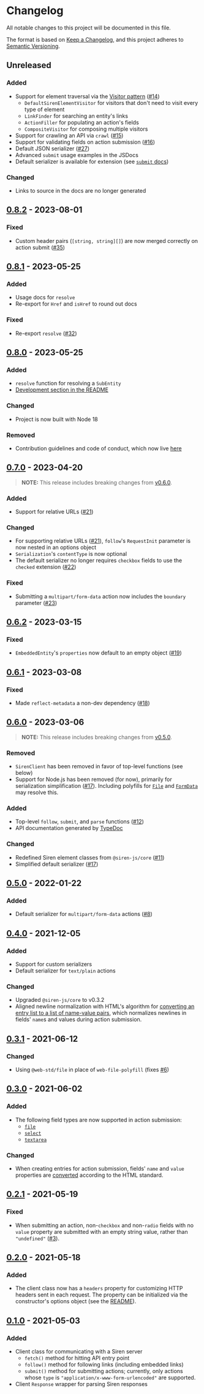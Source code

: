 # Changelog

All notable changes to this project will be documented in this file.

The format is based on [Keep a Changelog](https://keepachangelog.com/en/1.0.0), and this project adheres to [Semantic Versioning](https://semver.org/spec/v2.0.0.html).

## Unreleased

### Added

- Support for element traversal via the [Visitor pattern](https://en.wikipedia.org/wiki/Visitor_pattern) ([#14](https://github.com/siren-js/client/issues/14))
  - `DefaultSirenElementVisitor` for visitors that don't need to visit every type of element
  - `LinkFinder` for searching an entity's links
  - `ActionFiller` for populating an action's fields
  - `CompositeVisitor` for composing multiple visitors
- Support for crawling an API via `crawl` ([#15](https://github.com/siren-js/client/issues/15))
- Support for validating fields on action submission ([#16](https://github.com/siren-js/client/issues/16))
- Default JSON serializer ([#27](https://github.com/siren-js/client/issues/27))
- Advanced `submit` usage examples in the JSDocs
- Default serializer is available for extension (see [`submit` docs](https://siren-js.github.io/client/functions/submit.html))

### Changed

- Links to source in the docs are no longer generated

## [0.8.2] - 2023-08-01

### Fixed

- Custom header pairs (`[string, string][]`) are now merged correctly on action submit ([#35](https://github.com/siren-js/client/issues/35))

## [0.8.1] - 2023-05-25

### Added

- Usage docs for `resolve`
- Re-export for `Href` and `isHref` to round out docs

### Fixed

- Re-export `resolve` ([#32](https://github.com/siren-js/client/issues/32))

## [0.8.0] - 2023-05-25

### Added

- `resolve` function for resolving a `SubEntity`
- [Development section in the README](./README.md#development)

### Changed

- Project is now built with Node 18

### Removed

- Contribution guidelines and code of conduct, which now live [here](https://github.com/siren-js/.github/tree/main/profile)

## [0.7.0] - 2023-04-20

> **NOTE:** This release includes breaking changes from [v0.6.0](#060---2023-03-06).

### Added

- Support for relative URLs ([#21](https://github.com/siren-js/client/issues/21))

### Changed

- For supporting relative URLs ([#21](https://github.com/siren-js/client/issues/21)), `follow`'s `RequestInit` parameter is now nested in an options object
- `Serialization`'s `contentType` is now optional
- The default serializer no longer requires `checkbox` fields to use the `checked` extension ([#22](https://github.com/siren-js/client/issues/22))

### Fixed

- Submitting a `multipart/form-data` action now includes the `boundary` parameter ([#23](https://github.com/siren-js/client/issues/23))

## [0.6.2] - 2023-03-15

### Fixed

- `EmbeddedEntity`'s `properties` now default to an empty object ([#19](https://github.com/siren-js/client/issues/19))

## [0.6.1] - 2023-03-08

### Fixed

- Made `reflect-metadata` a non-dev dependency ([#18](https://github.com/siren-js/client/issues/18))

## [0.6.0] - 2023-03-06

> **NOTE:** This release includes breaking changes from [v0.5.0](#050---2022-01-22).

### Removed

- `SirenClient` has been removed in favor of top-level functions (see below)
- Support for Node.js has been removed (for now), primarily for serialization simplification ([#17](https://github.com/siren-js/client/issues/17)). Including polyfills for [`File`](https://developer.mozilla.org/en-US/docs/Web/API/File) and [`FormData`](https://developer.mozilla.org/en-US/docs/Web/API/FormData) may resolve this.

### Added

- Top-level `follow`, `submit`, and `parse` functions ([#12](https://github.com/siren-js/client/issues/12))
- API documentation generated by [TypeDoc](https://typedoc.org/)

### Changed

- Redefined Siren element classes from `@siren-js/core` ([#11](https://github.com/siren-js/client/issues/11))
- Simplified default serializer ([#17](https://github.com/siren-js/client/issues/17))

## [0.5.0] - 2022-01-22

### Added

- Default serializer for `multipart/form-data` actions ([#8](https://github.com/siren-js/client/issues/8))

## [0.4.0] - 2021-12-05

### Added

- Support for custom serializers
- Default serializer for `text/plain` actions

### Changed

- Upgraded `@siren-js/core` to v0.3.2
- Aligned newline normalization with HTML's algorithm for [converting an entry list to a list of name-value pairs](https://html.spec.whatwg.org/multipage/form-control-infrastructure.html#converting-an-entry-list-to-a-list-of-name-value-pairs), which normalizes newlines in fields' `name`s and values during action submission.

## [0.3.1] - 2021-06-12

### Changed

- Using `@web-std/file` in place of `web-file-polyfill` (fixes [#6](https://github.com/siren-js/client/issues/6))

## [0.3.0] - 2021-06-02

### Added

- The following field types are now supported in action submission:
  - [`file`](https://github.com/siren-js/spec-extensions#file-fields)
  - [`select`](https://github.com/siren-js/spec-extensions#select-fields)
  - [`textarea`](https://github.com/siren-js/spec-extensions#textarea-fields)

### Changed

- When creating entries for action submission, fields' `name` and `value` properties are [converted](https://infra.spec.whatwg.org/#javascript-string-convert) according to the HTML standard.

## [0.2.1] - 2021-05-19

### Fixed

- When submitting an action, non-`checkbox` and non-`radio` fields with no `value` property are submitted with an empty string value, rather than `"undefined"` ([#3](https://github.com/siren-js/client/issues/3)).

## [0.2.0] - 2021-05-18

### Added

- The client class now has a `headers` property for customizing HTTP headers sent in each request. The property can be initialized via the constructor's options object (see the [README](README.md#http-headers)).

## [0.1.0] - 2021-05-03

### Added

- Client class for communicating with a Siren server
  - `fetch()` method for hitting API entry point
  - `follow()` method for following links (including embedded links)
  - `submit()` method for submitting actions; currently, only actions whose `type` is `"application/x-www-form-urlencoded"` are supported.
- Client `Response` wrapper for parsing Siren responses

[0.8.2]: https://github.com/siren-js/client/compare/v0.8.1...v0.8.2
[0.8.1]: https://github.com/siren-js/client/compare/v0.8.0...v0.8.1
[0.8.0]: https://github.com/siren-js/client/compare/v0.7.0...v0.8.0
[0.7.0]: https://github.com/siren-js/client/compare/v0.6.2...v0.7.0
[0.6.2]: https://github.com/siren-js/client/compare/v0.6.1...v0.6.2
[0.6.1]: https://github.com/siren-js/client/compare/v0.6.0...v0.6.1
[0.6.0]: https://github.com/siren-js/client/compare/v0.5.0...v0.6.0
[0.5.0]: https://github.com/siren-js/client/compare/v0.4.0...v0.5.0
[0.4.0]: https://github.com/siren-js/client/compare/v0.3.1...v0.4.0
[0.3.1]: https://github.com/siren-js/client/compare/v0.3.0...v0.3.1
[0.3.0]: https://github.com/siren-js/client/compare/v0.2.1...v0.3.0
[0.2.1]: https://github.com/siren-js/client/compare/v0.2.0...v0.2.1
[0.2.0]: https://github.com/siren-js/client/compare/v0.1.0...v0.2.0
[0.1.0]: https://github.com/siren-js/client/releases/tag/v0.1.0

